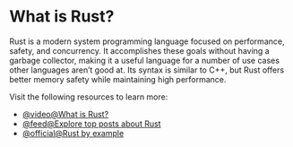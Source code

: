 # What is Rust?

Rust is a modern system programming language focused on performance, safety, and concurrency. It accomplishes these goals without having a garbage collector, making it a useful language for a number of use cases other languages aren’t good at. Its syntax is similar to C++, but Rust offers better memory safety while maintaining high performance.

Visit the following resources to learn more:

- [@video@What is Rust?](https://www.youtube.com/watch?v=R33h77nrMqc)
- [@feed@Explore top posts about Rust](https://app.daily.dev/tags/rust?ref=roadmapsh)
- [@official@Rust by example](https://doc.rust-lang.org/stable/rust-by-example/index.html) 
